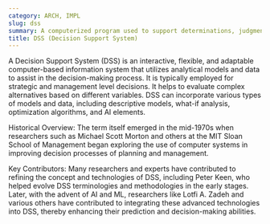```yaml
---
category: ARCH, IMPL
slug: dss
summary: A computerized program used to support determinations, judgments, and courses of action in an organization or a business.
title: DSS (Decision Support System)
---
```


A Decision Support System (DSS) is an interactive, flexible, and adaptable computer-based information system that utilizes analytical models and data to assist in the decision-making process. It is typically employed for strategic and management level decisions. It helps to evaluate complex alternatives based on different variables. DSS can incorporate various types of models and data, including descriptive models, what-if analysis, optimization algorithms, and AI elements.

Historical Overview: The term itself emerged in the mid-1970s when researchers such as Michael Scott Morton and others at the MIT Sloan School of Management began exploring the use of computer systems in improving decision processes of planning and management.

Key Contributors: Many researchers and experts have contributed to refining the concept and technologies of DSS, including Peter Keen, who helped evolve DSS terminologies and methodologies in the early stages. Later, with the advent of AI and ML, researchers like Lotfi A. Zadeh and various others have contributed to integrating these advanced technologies into DSS, thereby enhancing their prediction and decision-making abilities.